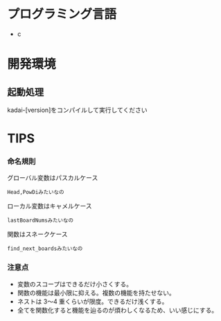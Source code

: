 # プログラミング言語

- c

# 開発環境

## 起動処理

kadai-\[version\]をコンパイルして実行してください

# TIPS

### 命名規則

グローバル変数はパスカルケース

```
Head,PowDiみたいなの
```

ローカル変数はキャメルケース

```
lastBoardNumsみたいなの
```

関数はスネークケース

```
find_next_boardsみたいなの
```

### 注意点

- 変数のスコープはできるだけ小さくする。
- 関数の機能は最小限に抑える。複数の機能を持たせない。
- ネストは 3〜4 重くらいが限度。できるだけ浅くする。
- 全てを関数化すると機能を辿るのが煩わしくなるため、いい感じにする。
